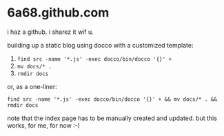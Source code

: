 6a68.github.com
===============

i haz a github. i sharez it wif u.

building up a static blog using docco with a customized template:

1. `find src -name '*.js' -exec docco/bin/docco '{}' +`
2. `mv docs/* .`
3. `rmdir docs`

or, as a one-liner:

`find src -name '*.js' -exec docco/bin/docco '{}' + && mv docs/* . && rmdir docs`

note that the index page has to be manually created and updated. 
but this works, for me, for now :-)

